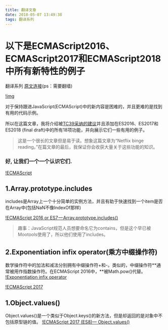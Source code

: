 ```yaml
---
title: 翻译文章
date: 2018-05-07 13:49:38
tags: 翻译系列
---
```


# 以下是ECMAScript2016、ECMAScript2017和ECMAScript2018中所有新特性的例子

翻译系列
[原文连接](https://medium.freecodecamp.org/here-are-examples-of-everything-new-in-ecmascript-2016-2017-and-2018-d52fa3b5a70e)(ps：需要翻墙)

[!img](transltes_1_1.jpg)

<!-- more -->

对于保持跟进JavaScript(ECMAScript)中的新内容是困难的，并且更难的是找到有用的代码示例。

所以在这篇文章，我将介绍被[TC39采纳的建议](https://github.com/tc39/proposals/blob/master/finished-proposals.md)并且添加在ES2016、ES2017和ES2018 (final draft)中的所有18项功能，并向展示它们一些有用的例子。

> 这是一个很长的文章但是易于读。想象这篇文章为“Netflix binge reading。”在篇文章的最后，我保证你会收获大量关于这些功能的知识。

### 好, 让我们一个一个认识它们.

[!ECMAScript](transltes_1_2.png)

## 1.Array.prototype.includes
includes是Array上一个十分简单的实例方法，并且有助于快速找到一个item是否在Array中(包括NaN不像IndexOf那样)

[!ECMAScript 2016 or ES7 — Array.prototype.includes()](transltes_1_3.png)

> 趣事：JavaScript规范人员想要命名它为contains，但是这个早已被Mootools使用了，所以他们使用了includes。

## 2.Exponentiation infix operator(乘方中缀操作符)
数学操作符中的加法和减法分别拥有中缀操作符+和-。类似的，中缀操作符**通常被用作指数操作符。在ECMAScript 2016中，**被Math.pow()代替。
[!Exponentiation infix operator](transltes_1_4.png)


[!ECMAScript 2017](transltes_1_5.png)
## 1.Object.values()
Object.values()是一个类似于Object.keys()的新方法，但是却返回的是对象中不包括原型链的值。
[!ECMAScript 2017 (ES8)— Object.values()](transltes_1_6.png)
